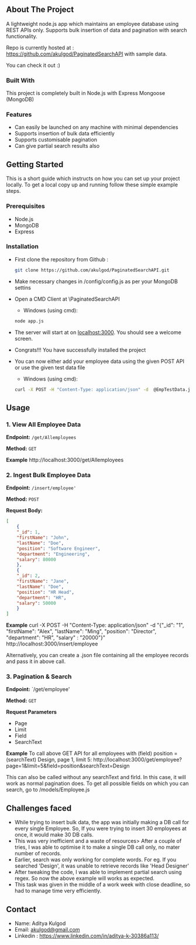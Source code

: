 <!-- ABOUT THE PROJECT -->
## About The Project
A lightweight node.js app which maintains an employee database using REST APIs only. Supports bulk insertion of data and pagination with search functionality. 

Repo is currently hosted at : <https://github.com/akulgod/PaginatedSearchAPI> with sample data.

You can check it out :)

### Built With

This project is completely built in 
<a>
    Node.js
</a>
with 
<a>
    Express
</a>
<a>
    Mongoose (MongoDB)
</a>

### Features

- Can easily be launched on any machine with minimal dependencies
- Supports insertion of bulk data efficiently 
- Supports customisable pagination
- Can give partial search results also

<!-- GETTING STARTED -->
## Getting Started

This is a short guide which instructs on how you can set up your project locally.
To get a local copy up and running follow these simple example steps.

### Prerequisites

* Node.js
* MongoDB
* Express

### Installation

* First clone the repository from Github :
  ```sh
  git clone https://github.com/akulgod/PaginatedSearchAPI.git
  ```

* Make necessary changes in /config/config.js as per your MongoDB settins

* Open a CMD Client at \PaginatedSearchAPI
    * Windows (using cmd):
    ```sh
    node app.js
    ```
* The server will start at on <localhost:3000>. You should see a welcome screen. 

* Congrats!!! You have successfully installed the project

* You can now either add your employee data using the given POST API or use the given test data file
    * Windows (using cmd):
    ```sh
    curl -X POST -H "Content-Type: application/json" -d  @EmpTestData.json http://localhost:3000/insert/employee
    ```

<!-- USAGE EXAMPLES -->
## Usage

### 1. View All Employee Data

**Endpoint:** `/get/Allemployees`

**Method:** `GET`

**Example** http://localhost:3000/get/Allemployees


### 2. Ingest Bulk Employee Data

**Endpoint:** `/insert/employee'`

**Method:** `POST`

**Request Body:**

```json
[
    {
    "_id": 1,
    "firstName": "John",
    "lastName": "Doe",
    "position": "Software Engineer",
    "department": "Engineering",
    "salary": 80000
    },
    {
    "_id": 2,
    "firstName": "Jane",
    "lastName": "Doe",
    "position": "HR Head",
    "department": "HR",
    "salary": 50000
    }
]
```

**Example** curl -X POST -H "Content-Type: application/json" -d "{\"_id\": \"1\", \"firstName\": \"Alex\", \"lastName\": \"Ming\", \"position\": \"Director\", \"department\": \"HR\", \"salary\" : \"20000\"}" http://localhost:3000/insert/employee

Alternatively, you can create a .json file containing all the employee records and pass it in above call.


### 3. Pagination & Search

**Endpoint:** `/get/employee'

**Method:** `GET`

**Request Parameters**

- Page
- Limit
- Field
- SearchText

**Example**
To call above GET API for all employees with (field) position = (searchText) Design, page 1, limit 5: http://localhost:3000/get/employee?page=1&limit=5&field=position&searchText=Design

This can also be called without any searchText and firld. In this case, it will work as normal pagination does.
To get all possible fields on which you can search,  go to /models/Employee.js


## Challenges faced
- While trying to insert bulk data, the app was initially making a DB call for every single Employee. So, If you were trying to insert 30 employees at once, it would make 30 DB calls. 
- This was very inefficient and a waste of resources> After a couple of tries, I was able to optimise it to make a single DB call only, no mater number of records.
- Earlier, search was only working for complete words. For eg. If you searched 'Design', it was unable to retrieve records like 'Head Designer'
- After tweaking the code, I was able to implement partial search using regex. So now the above example will works as expected.
- This task was given in the middle of a work week with close deadline, so had to manage time very efficiently.


<!-- CONTACT -->
## Contact

* Name: Aditya Kulgod
* Email: akulgod@gmail.com
* Linkedin : <https://www.linkedin.com/in/aditya-k-30386a113/>


